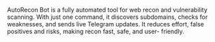 AutoRecon Bot is a fully automated tool for web recon and vulnerability scanning. With just one command, it discovers subdomains, checks for weaknesses, and sends live Telegram updates. It reduces effort, false positives and risks, making recon fast, safe, and user- friendly.

